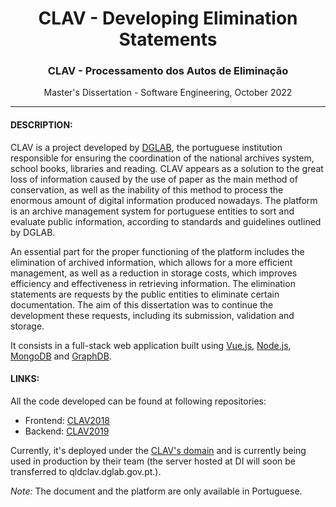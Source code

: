 <h1 align="center">CLAV - Developing Elimination Statements</h1>
<h3 align="center">CLAV - Processamento dos Autos de Eliminação</h3>
<p  align="center"> Master's Dissertation - Software Engineering, October 2022 </p>

---

#### DESCRIPTION: <br/>

CLAV is a project developed by [DGLAB](https://dglab.gov.pt/), the portuguese institution responsible for ensuring the coordination of the national archives system, school books, libraries and reading. CLAV appears as a solution to the great loss of information caused by the use of paper as the main method of conservation, as well as the inability of this method to process the enormous amount of digital information produced nowadays. The platform is an archive management system for portuguese entities to sort and evaluate public information, according to standards and guidelines outlined by DGLAB. <br/>

An essential part for the proper functioning of the platform includes the elimination of archived information, which allows for a more efficient management, as well as a reduction in storage costs, which improves efficiency and effectiveness in retrieving information. The elimination statements are requests by the public entities to eliminate certain documentation. The aim of this dissertation was to continue the development these requests, including its submission, validation and storage. <br/>

It consists in a full-stack web application built using [Vue.js](https://vuejs.org/), [Node.js](https://nodejs.org/), [MongoDB](https://www.mongodb.com/) and [GraphDB](https://graphdb.ontotext.com/). <br/>

#### LINKS: <br/>
All the code developed can be found at following repositories:
- Frontend: [CLAV2018](https://github.com/jcramalho/CLAV2018) <br/>
- Backend: [CLAV2019](https://github.com/jcramalho/CLAV2019) <br/>

Currently, it's deployed under the [CLAV's domain](http://clav.di.uminho.pt/) and is currently being used in production by their team (the server hosted at DI will soon be transferred to qldclav.dglab.gov.pt.).

<i>Note:</i> The document and the platform are only available in Portuguese.

